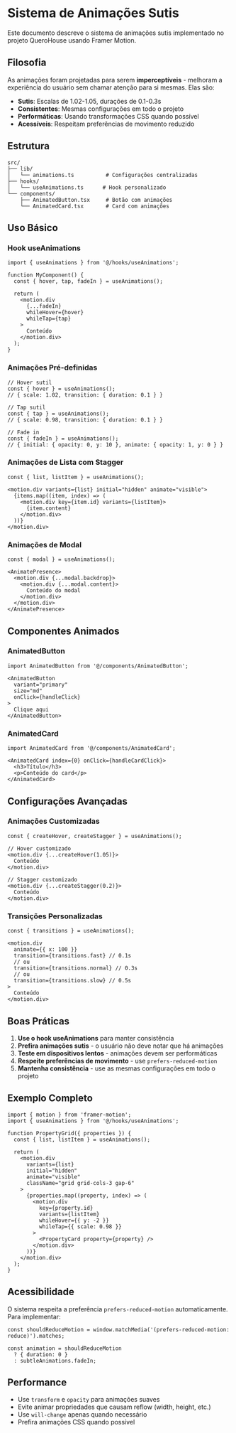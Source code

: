 # Sistema de Animações Sutis

Este documento descreve o sistema de animações sutis implementado no projeto QueroHouse usando Framer Motion.

## Filosofia

As animações foram projetadas para serem **imperceptíveis** - melhoram a experiência do usuário sem chamar atenção para si mesmas. Elas são:

- **Sutis**: Escalas de 1.02-1.05, durações de 0.1-0.3s
- **Consistentes**: Mesmas configurações em todo o projeto
- **Performáticas**: Usando transformações CSS quando possível
- **Acessíveis**: Respeitam preferências de movimento reduzido

## Estrutura

```
src/
├── lib/
│   └── animations.ts          # Configurações centralizadas
├── hooks/
│   └── useAnimations.ts      # Hook personalizado
└── components/
    ├── AnimatedButton.tsx     # Botão com animações
    └── AnimatedCard.tsx       # Card com animações
```

## Uso Básico

### Hook useAnimations

```tsx
import { useAnimations } from '@/hooks/useAnimations';

function MyComponent() {
  const { hover, tap, fadeIn } = useAnimations();
  
  return (
    <motion.div
      {...fadeIn}
      whileHover={hover}
      whileTap={tap}
    >
      Conteúdo
    </motion.div>
  );
}
```

### Animações Pré-definidas

```tsx
// Hover sutil
const { hover } = useAnimations();
// { scale: 1.02, transition: { duration: 0.1 } }

// Tap sutil
const { tap } = useAnimations();
// { scale: 0.98, transition: { duration: 0.1 } }

// Fade in
const { fadeIn } = useAnimations();
// { initial: { opacity: 0, y: 10 }, animate: { opacity: 1, y: 0 } }
```

### Animações de Lista com Stagger

```tsx
const { list, listItem } = useAnimations();

<motion.div variants={list} initial="hidden" animate="visible">
  {items.map((item, index) => (
    <motion.div key={item.id} variants={listItem}>
      {item.content}
    </motion.div>
  ))}
</motion.div>
```

### Animações de Modal

```tsx
const { modal } = useAnimations();

<AnimatePresence>
  <motion.div {...modal.backdrop}>
    <motion.div {...modal.content}>
      Conteúdo do modal
    </motion.div>
  </motion.div>
</AnimatePresence>
```

## Componentes Animados

### AnimatedButton

```tsx
import AnimatedButton from '@/components/AnimatedButton';

<AnimatedButton 
  variant="primary" 
  size="md"
  onClick={handleClick}
>
  Clique aqui
</AnimatedButton>
```

### AnimatedCard

```tsx
import AnimatedCard from '@/components/AnimatedCard';

<AnimatedCard index={0} onClick={handleCardClick}>
  <h3>Título</h3>
  <p>Conteúdo do card</p>
</AnimatedCard>
```

## Configurações Avançadas

### Animações Customizadas

```tsx
const { createHover, createStagger } = useAnimations();

// Hover customizado
<motion.div {...createHover(1.05)}>
  Conteúdo
</motion.div>

// Stagger customizado
<motion.div {...createStagger(0.2)}>
  Conteúdo
</motion.div>
```

### Transições Personalizadas

```tsx
const { transitions } = useAnimations();

<motion.div
  animate={{ x: 100 }}
  transition={transitions.fast} // 0.1s
  // ou
  transition={transitions.normal} // 0.3s
  // ou
  transition={transitions.slow} // 0.5s
>
  Conteúdo
</motion.div>
```

## Boas Práticas

1. **Use o hook useAnimations** para manter consistência
2. **Prefira animações sutis** - o usuário não deve notar que há animações
3. **Teste em dispositivos lentos** - animações devem ser performáticas
4. **Respeite preferências de movimento** - use `prefers-reduced-motion`
5. **Mantenha consistência** - use as mesmas configurações em todo o projeto

## Exemplo Completo

```tsx
import { motion } from 'framer-motion';
import { useAnimations } from '@/hooks/useAnimations';

function PropertyGrid({ properties }) {
  const { list, listItem } = useAnimations();
  
  return (
    <motion.div 
      variants={list} 
      initial="hidden" 
      animate="visible"
      className="grid grid-cols-3 gap-6"
    >
      {properties.map((property, index) => (
        <motion.div 
          key={property.id} 
          variants={listItem}
          whileHover={{ y: -2 }}
          whileTap={{ scale: 0.98 }}
        >
          <PropertyCard property={property} />
        </motion.div>
      ))}
    </motion.div>
  );
}
```

## Acessibilidade

O sistema respeita a preferência `prefers-reduced-motion` automaticamente. Para implementar:

```tsx
const shouldReduceMotion = window.matchMedia('(prefers-reduced-motion: reduce)').matches;

const animation = shouldReduceMotion 
  ? { duration: 0 } 
  : subtleAnimations.fadeIn;
```

## Performance

- Use `transform` e `opacity` para animações suaves
- Evite animar propriedades que causam reflow (width, height, etc.)
- Use `will-change` apenas quando necessário
- Prefira animações CSS quando possível
